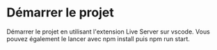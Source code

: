 # Démarrer le projet

Démarrer le projet en utilisant l'extension Live Server sur vscode.
Vous pouvez également le lancer avec npm install puis npm run start.
